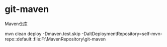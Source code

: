 # git-maven
Maven仓库

mvn clean deploy -Dmaven.test.skip  -DaltDeploymentRepository=self-mvn-repo::default::file:F:\MavenRepository\git-maven
